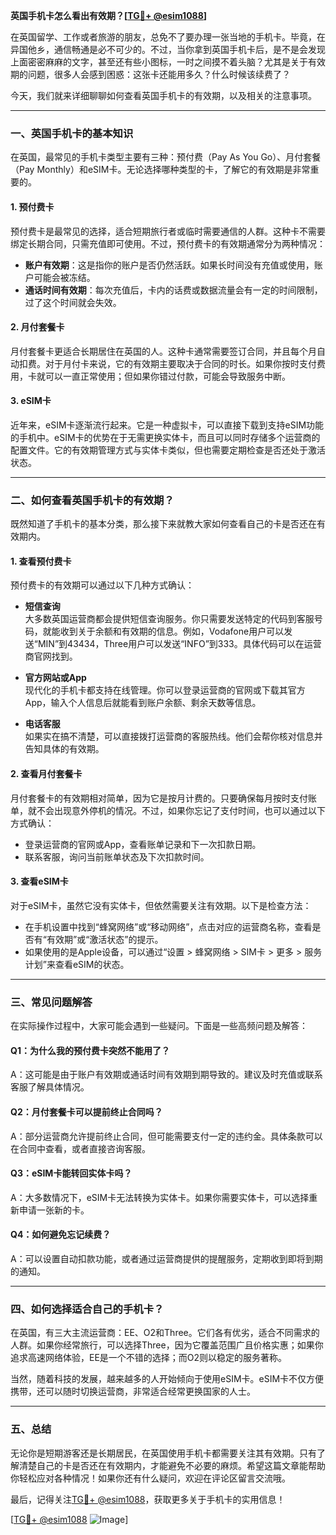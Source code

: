 **英国手机卡怎么看出有效期？[[TG💪+ @esim1088](https://t.me/s/esim1088)]**

在英国留学、工作或者旅游的朋友，总免不了要办理一张当地的手机卡。毕竟，在异国他乡，通信畅通是必不可少的。不过，当你拿到英国手机卡后，是不是会发现上面密密麻麻的文字，甚至还有些小图标，一时之间摸不着头脑？尤其是关于有效期的问题，很多人会感到困惑：这张卡还能用多久？什么时候该续费了？

今天，我们就来详细聊聊如何查看英国手机卡的有效期，以及相关的注意事项。

---

### **一、英国手机卡的基本知识**

在英国，最常见的手机卡类型主要有三种：预付费（Pay As You Go）、月付套餐（Pay Monthly）和eSIM卡。无论选择哪种类型的卡，了解它的有效期是非常重要的。

#### **1. 预付费卡**
预付费卡是最常见的选择，适合短期旅行者或临时需要通信的人群。这种卡不需要绑定长期合同，只需充值即可使用。不过，预付费卡的有效期通常分为两种情况：
- **账户有效期**：这是指你的账户是否仍然活跃。如果长时间没有充值或使用，账户可能会被冻结。
- **通话时间有效期**：每次充值后，卡内的话费或数据流量会有一定的时间限制，过了这个时间就会失效。

#### **2. 月付套餐卡**
月付套餐卡更适合长期居住在英国的人。这种卡通常需要签订合同，并且每个月自动扣费。对于月付卡来说，它的有效期主要取决于合同的时长。如果你按时支付费用，卡就可以一直正常使用；但如果你错过付款，可能会导致服务中断。

#### **3. eSIM卡**
近年来，eSIM卡逐渐流行起来。它是一种虚拟卡，可以直接下载到支持eSIM功能的手机中。eSIM卡的优势在于无需更换实体卡，而且可以同时存储多个运营商的配置文件。它的有效期管理方式与实体卡类似，但也需要定期检查是否还处于激活状态。

---

### **二、如何查看英国手机卡的有效期？**

既然知道了手机卡的基本分类，那么接下来就教大家如何查看自己的卡是否还在有效期内。

#### **1. 查看预付费卡**
预付费卡的有效期可以通过以下几种方式确认：

- **短信查询**  
  大多数英国运营商都会提供短信查询服务。你只需要发送特定的代码到客服号码，就能收到关于余额和有效期的信息。例如，Vodafone用户可以发送“MIN”到43434，Three用户可以发送“INFO”到333。具体代码可以在运营商官网找到。

- **官方网站或App**  
  现代化的手机卡都支持在线管理。你可以登录运营商的官网或下载其官方App，输入个人信息后就能看到账户余额、剩余天数等信息。

- **电话客服**  
  如果实在搞不清楚，可以直接拨打运营商的客服热线。他们会帮你核对信息并告知具体的有效期。

#### **2. 查看月付套餐卡**
月付套餐卡的有效期相对简单，因为它是按月计费的。只要确保每月按时支付账单，就不会出现意外停机的情况。不过，如果你忘记了支付时间，也可以通过以下方式确认：
- 登录运营商的官网或App，查看账单记录和下一次扣款日期。
- 联系客服，询问当前账单状态及下次扣款时间。

#### **3. 查看eSIM卡**
对于eSIM卡，虽然它没有实体卡，但依然需要关注有效期。以下是检查方法：
- 在手机设置中找到“蜂窝网络”或“移动网络”，点击对应的运营商名称，查看是否有“有效期”或“激活状态”的提示。
- 如果使用的是Apple设备，可以通过“设置 > 蜂窝网络 > SIM卡 > 更多 > 服务计划”来查看eSIM的状态。

---

### **三、常见问题解答**

在实际操作过程中，大家可能会遇到一些疑问。下面是一些高频问题及解答：

#### **Q1：为什么我的预付费卡突然不能用了？**
A：这可能是由于账户有效期或通话时间有效期到期导致的。建议及时充值或联系客服了解具体情况。

#### **Q2：月付套餐卡可以提前终止合同吗？**
A：部分运营商允许提前终止合同，但可能需要支付一定的违约金。具体条款可以在合同中查看，或者直接咨询客服。

#### **Q3：eSIM卡能转回实体卡吗？**
A：大多数情况下，eSIM卡无法转换为实体卡。如果你需要实体卡，可以选择重新申请一张新的卡。

#### **Q4：如何避免忘记续费？**
A：可以设置自动扣款功能，或者通过运营商提供的提醒服务，定期收到即将到期的通知。

---

### **四、如何选择适合自己的手机卡？**

在英国，有三大主流运营商：EE、O2和Three。它们各有优劣，适合不同需求的人群。如果你经常旅行，可以选择Three，因为它覆盖范围广且价格实惠；如果你追求高速网络体验，EE是一个不错的选择；而O2则以稳定的服务著称。

当然，随着科技的发展，越来越多的人开始倾向于使用eSIM卡。eSIM卡不仅方便携带，还可以随时切换运营商，非常适合经常更换国家的人士。

---

### **五、总结**

无论你是短期游客还是长期居民，在英国使用手机卡都需要关注其有效期。只有了解清楚自己的卡是否还在有效期内，才能避免不必要的麻烦。希望这篇文章能帮助你轻松应对各种情况！如果你还有什么疑问，欢迎在评论区留言交流哦。

最后，记得关注[TG💪+ @esim1088](https://t.me/s/esim1088)，获取更多关于手机卡的实用信息！

[[TG💪+ @esim1088](https://t.me/s/esim1088) ![Image](https://i.postimg.cc/4NQfJmqS/Snipaste-2025-05-13-00-14-12.png)]